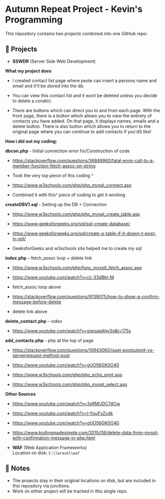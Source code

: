 # Autumn Repeat Project - Kevin's Programming 

This repository contains two projects combined into one GitHub repo:

## 📂 Projects

- **SSWDR** (Server Side Web Development)  

**What my project does**

- I created contact list page where peole can insert a persons name and email and it'll be stored into the db. 

- You can view this contact list and it wont be deleted unless you decide to delete a conatct.

- There are buttons which can direct you to and from each page.  With the front page, there is a button which allows you to view the entirety of contacts you have added. On that page, it displays names, emails and a delete button. There is also button which allows you to return to the original page where you can continue to add contacts if you'dS like!



**How i did out my coding:**

**dbcon.php** - Initial connection error fix/Construction of code

- https://stackoverflow.com/questions/36849960/fatal-error-call-to-a-member-function-fetch-assoc-on-string

- Took the very top piece of this coding ^

- https://www.w3schools.com/php/php_mysql_connect.asp

- Combined it with this^ piece of coding to get it working

**createDBV1.sql** - Setting up the DB + Connection 

- https://www.w3schools.com/php/php_mysql_create_table.asp

- https://www.geeksforgeeks.org/sql/sql-create-database/

- https://www.geeksforgeeks.org/sql/create-a-table-if-it-doesn-t-exist-in-sql/

- GeeksforGeeks and w3schools site helped me to create my sql

**index.php** – fetch_assoc loop + delete link

- https://www.w3schools.com/php/func_mysqli_fetch_assoc.asp

- https://www.youtube.com/watch?v=cL-33dBkt-M

- fetch_assoc loop above

- https://stackoverflow.com/questions/9139075/how-to-show-a-confirm-message-before-delete

- delete link above

**delete_contact.php** – video

- https://www.youtube.com/watch?v=siwoaqAhv3g&t=175s 

**add_contacts.php** - php at the top of page

- https://stackoverflow.com/questions/10943060/isset-postsubmit-vs-serverrequest-method-post

- https://www.youtube.com/watch?v=gUO56GK0O40

- https://www.w3schools.com/php/php_echo_print.asp

- https://www.w3schools.com/php/php_mysql_select.asp

**Other Sources** 

- https://www.youtube.com/watch?v=3xRMUDC74Cw

- https://www.youtube.com/watch?v=I-YuuFxZcdk

- https://www.youtube.com/watch?v=gUO56GK0O40

- https://www.kodingmadesimple.com/2015/08/delete-data-from-mysql-with-confirmation-message-in-php.html


- **WAF** (Web Application Frameworks)  
  Location on disk: `C:\laravel\waf`

## 🔧 Notes
- The projects stay in their original locations on disk, but are included in this repository via junctions.
- Work on either project will be tracked in this single repo.


